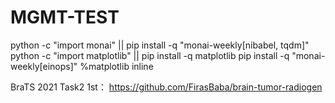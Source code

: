 # MGMT-TEST
python -c "import monai" || pip install -q "monai-weekly[nibabel, tqdm]"
python -c "import matplotlib" || pip install -q matplotlib
pip install -q "monai-weekly[einops]"
%matplotlib inline



BraTS 2021 Task2 1st： https://github.com/FirasBaba/brain-tumor-radiogen

